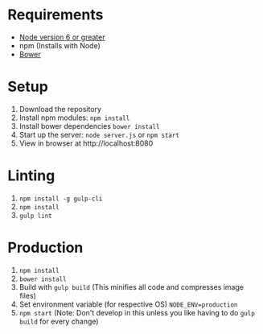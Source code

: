 # Requirements
* [Node version 6 or greater](https://nodejs.org/)
* npm (Installs with Node)
* [Bower](https://bower.io/)

# Setup

1. Download the repository
2. Install npm modules: `npm install`
3. Install bower dependencies `bower install`
4. Start up the server: `node server.js` or `npm start`
5. View in browser at http://localhost:8080

# Linting
1. `npm install -g gulp-cli`
2. `npm install`
3. `gulp lint`

# Production
1. `npm install`
2. `bower install`
3. Build with `gulp build` (This minifies all code and compresses image files)
4. Set environment variable (for respective OS) `NODE_ENV=production`
5. `npm start`
(Note: Don't develop in this unless you like having to do `gulp build` for every change)
